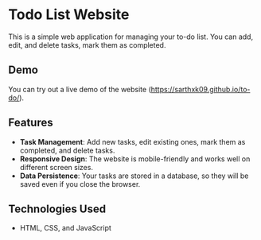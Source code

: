 # Todo List Website

This is a simple web application for managing your to-do list. You can add, edit, and delete tasks, mark them as completed.
## Demo

You can try out a live demo of the website (https://sarthxk09.github.io/to-do/).

## Features

- **Task Management**: Add new tasks, edit existing ones, mark them as completed, and delete tasks.
- **Responsive Design**: The website is mobile-friendly and works well on different screen sizes.
- **Data Persistence**: Your tasks are stored in a database, so they will be saved even if you close the browser.


## Technologies Used

- HTML, CSS, and JavaScript


